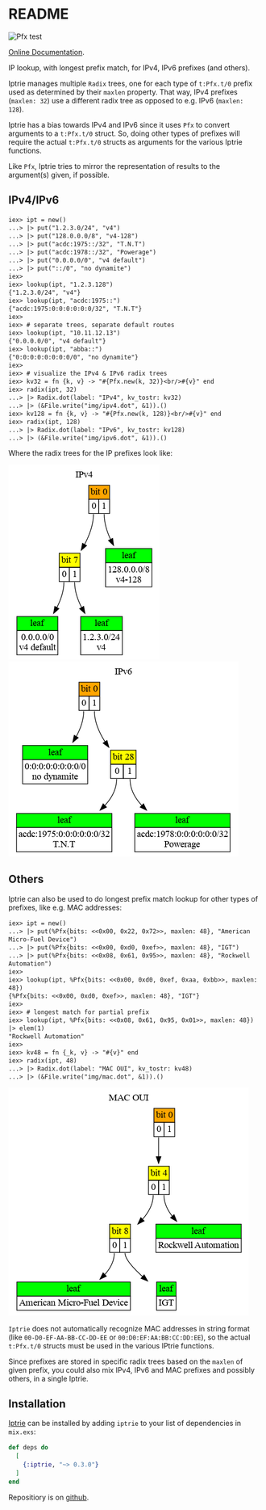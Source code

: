 # README

![Pfx test](https://github.com/hertogp/iptrie/actions/workflows/elixir.yml/badge.svg)

[Online Documentation](https://hexdocs.pm/iptrie).

<!-- @MODULEDOC -->

IP lookup, with longest prefix match, for IPv4, IPv6 prefixes (and others).

Iptrie manages multiple `Radix` trees, one for each type of
`t:Pfx.t/0` prefix used as determined by their `maxlen` property.  That way,
IPv4 prefixes (`maxlen: 32`) use a different radix tree as opposed to e.g. IPv6
(`maxlen: 128`).

Iptrie has a bias towards IPv4 and IPv6 since it uses `Pfx` to convert
arguments to a `t:Pfx.t/0` struct.  So, doing other types of prefixes will
require the actual `t:Pfx.t/0` structs as arguments for the various Iptrie
functions.

Like `Pfx`, Iptrie tries to mirror the representation of results to the
argument(s) given, if possible.

## IPv4/IPv6

    iex> ipt = new()
    ...> |> put("1.2.3.0/24", "v4")
    ...> |> put("128.0.0.0/8", "v4-128")
    ...> |> put("acdc:1975::/32", "T.N.T")
    ...> |> put("acdc:1978::/32", "Powerage")
    ...> |> put("0.0.0.0/0", "v4 default")
    ...> |> put("::/0", "no dynamite")
    iex>
    iex> lookup(ipt, "1.2.3.128")
    {"1.2.3.0/24", "v4"}
    iex> lookup(ipt, "acdc:1975::")
    {"acdc:1975:0:0:0:0:0:0/32", "T.N.T"}
    iex>
    iex> # separate trees, separate default routes
    iex> lookup(ipt, "10.11.12.13")
    {"0.0.0.0/0", "v4 default"}
    iex> lookup(ipt, "abba::")
    {"0:0:0:0:0:0:0:0/0", "no dynamite"}
    iex>
    iex> # visualize the IPv4 & IPv6 radix trees
    iex> kv32 = fn {k, v} -> "#{Pfx.new(k, 32)}<br/>#{v}" end
    iex> radix(ipt, 32)
    ...> |> Radix.dot(label: "IPv4", kv_tostr: kv32)
    ...> |> (&File.write("img/ipv4.dot", &1)).()
    iex> kv128 = fn {k, v} -> "#{Pfx.new(k, 128)}<br/>#{v}" end
    iex> radix(ipt, 128)
    ...> |> Radix.dot(label: "IPv6", kv_tostr: kv128)
    ...> |> (&File.write("img/ipv6.dot", &1)).()


Where the radix trees for the IP prefixes look like:

![ipv4](img/ipv4.dot.png) ![ipv6](img/ipv6.dot.png)

## Others

Iptrie can also be used to do longest prefix match lookup for other types of
prefixes, like e.g. MAC addresses:

    iex> ipt = new()
    ...> |> put(%Pfx{bits: <<0x00, 0x22, 0x72>>, maxlen: 48}, "American Micro-Fuel Device")
    ...> |> put(%Pfx{bits: <<0x00, 0xd0, 0xef>>, maxlen: 48}, "IGT")
    ...> |> put(%Pfx{bits: <<0x08, 0x61, 0x95>>, maxlen: 48}, "Rockwell Automation")
    iex>
    iex> lookup(ipt, %Pfx{bits: <<0x00, 0xd0, 0xef, 0xaa, 0xbb>>, maxlen: 48})
    {%Pfx{bits: <<0x00, 0xd0, 0xef>>, maxlen: 48}, "IGT"}
    iex>
    iex> # longest match for partial prefix
    iex> lookup(ipt, %Pfx{bits: <<0x08, 0x61, 0x95, 0x01>>, maxlen: 48}) |> elem(1)
    "Rockwell Automation"
    iex>
    iex> kv48 = fn {_k, v} -> "#{v}" end
    iex> radix(ipt, 48)
    ...> |> Radix.dot(label: "MAC OUI", kv_tostr: kv48)
    ...> |> (&File.write("img/mac.dot", &1)).()

![mac](img/mac.dot.png)

`Iptrie` does not automatically recognize MAC addresses in string format (like
`00-D0-EF-AA-BB-CC-DD-EE` or `00:D0:EF:AA:BB:CC:DD:EE`), so the actual
`t:Pfx.t/0` structs must be used in the various IPtrie functions.

Since prefixes are stored in specific radix trees based on the `maxlen` of
given prefix, you could also mix IPv4, IPv6 and MAC prefixes and possibly
others, in a single Iptrie.

<!-- @MODULEDOC -->

## Installation

[Iptrie](https://hexdocs.pm/iptrie) can be installed by adding `iptrie` to your
list of dependencies in `mix.exs`:

```elixir
def deps do
  [
    {:iptrie, "~> 0.3.0"}
  ]
end
```

Repositiory is on [github](https://github.com/hertogp/iptrie).

